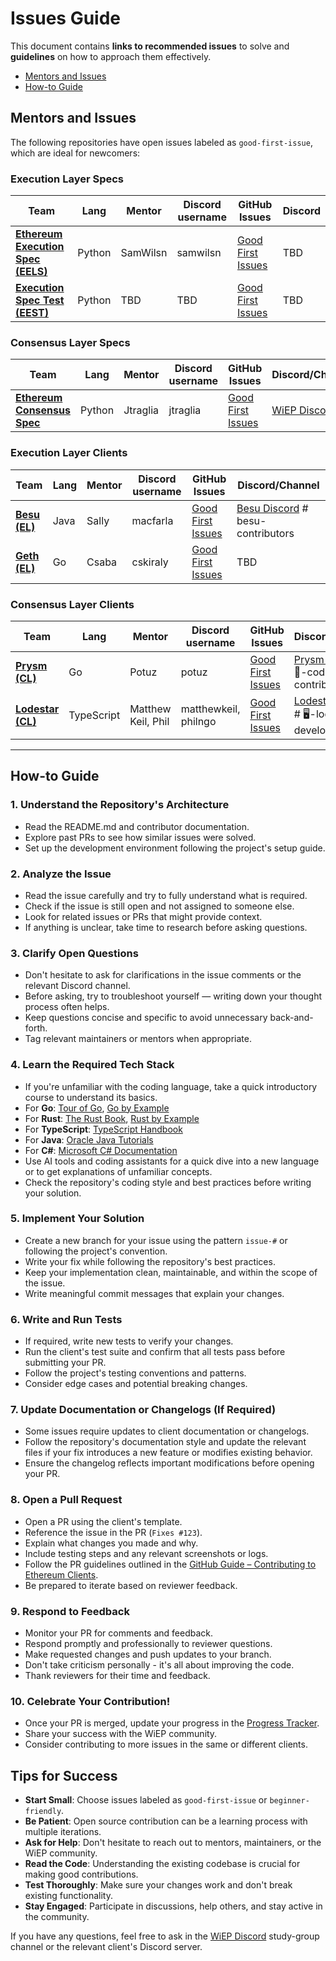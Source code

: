 # Issues Guide

This document contains **links to recommended issues** to solve and **guidelines** on how to approach them effectively.  

- [Mentors and Issues](#mentors-and-issues)  
- [How-to Guide](#how-to-guide)  

## Mentors and Issues  

The following repositories have open issues labeled as `good-first-issue`, which are ideal for newcomers:  

### Execution Layer Specs

| Team | Lang | Mentor | Discord username | GitHub Issues | Discord |
|------|------|--------|-----------|--------------|---------|
| [**Ethereum Execution Spec (EELS)**](https://github.com/ethereum/execution-specs) | Python | SamWilsn |  samwilsn | [Good First Issues](https://github.com/ethereum/execution-specs/issues?q=state%3Aopen%20label%3AE-easy) | TBD |
| [**Execution Spec Test (EEST)**](https://github.com/ethereum/execution-spec-tests) | Python | TBD | TBD | [Good First Issues](https://github.com/ethereum/execution-spec-tests/issues) | TBD |

### Consensus Layer Specs

| Team                    | Lang   | Mentor | Discord username | GitHub Issues       | Discord/Channel |
|-------------------------|--------|--------|------------------|---------------------|---------|
| [**Ethereum Consensus Spec**](https://github.com/ethereum/consensus-specs) | Python | Jtraglia    | jtraglia              | [Good First Issues](https://github.com/ethereum/consensus-specs/issues?q=is%3Aissue%20state%3Aopen%20label%3A%22good%20first%20issue%22)   | [WiEP Discord](https://discord.com/channels/1210263494633717800/1416410663189872650)     |


### Execution Layer Clients

| Team | Lang | Mentor | Discord username | GitHub Issues | Discord/Channel |
|------|------|--------|-----------|--------------|---------|
| [**Besu (EL)**](https://github.com/hyperledger/besu) | Java | Sally | macfarla | [Good First Issues](https://github.com/hyperledger/besu/labels/good%20first%20issue) | [Besu Discord](https://discord.gg/hyperledger) # besu-contributors|
| [**Geth (EL)**](https://github.com/ethereum/go-ethereum) | Go | Csaba | cskiraly | [Good First Issues](https://github.com/ethereum/go-ethereum/issues?q=is%3Aissue%20state%3Aopen) | TBD |

### Consensus Layer Clients

| Team | Lang | Mentor | Discord username | GitHub Issues | Discord/Channel |
|------|------|--------|-----------|--------------|---------|
| [**Prysm (CL)**](https://github.com/prysmaticlabs/prysm) | Go | Potuz | potuz | [Good First Issues](https://github.com/OffchainLabs/prysm/issues) | [Prysm Discord](https://discord.gg/prysm) # 🤝-code-contributions|
| [**Lodestar (CL)**](https://github.com/ChainSafe/lodestar) | TypeScript | Matthew Keil, Phil | matthewkeil, philngo | [Good First Issues](https://github.com/ChainSafe/lodestar/labels/good%20first%20issue) | [Lodestar Discord](https://discord.com/invite/xSAwrnCWcg)  # 🖥-lodestar-developer|

---

## How-to Guide  

### **1. Understand the Repository's Architecture**  

- Read the README.md and contributor documentation.  
- Explore past PRs to see how similar issues were solved.  
- Set up the development environment following the project's setup guide.

### **2. Analyze the Issue**

- Read the issue carefully and try to fully understand what is required.  
- Check if the issue is still open and not assigned to someone else.
- Look for related issues or PRs that might provide context.
- If anything is unclear, take time to research before asking questions.  

### **3. Clarify Open Questions**

- Don't hesitate to ask for clarifications in the issue comments or the relevant Discord channel.  
- Before asking, try to troubleshoot yourself — writing down your thought process often helps.  
- Keep questions concise and specific to avoid unnecessary back-and-forth.
- Tag relevant maintainers or mentors when appropriate.

### **4. Learn the Required Tech Stack**

- If you're unfamiliar with the coding language, take a quick introductory course to understand its basics.
- For **Go**: [Tour of Go](https://tour.golang.org/), [Go by Example](https://gobyexample.com/)
- For **Rust**: [The Rust Book](https://doc.rust-lang.org/book/), [Rust by Example](https://doc.rust-lang.org/rust-by-example/)
- For **TypeScript**: [TypeScript Handbook](https://www.typescriptlang.org/docs/)
- For **Java**: [Oracle Java Tutorials](https://docs.oracle.com/javase/tutorial/)
- For **C#**: [Microsoft C# Documentation](https://docs.microsoft.com/en-us/dotnet/csharp/)
- Use AI tools and coding assistants for a quick dive into a new language or to get explanations of unfamiliar concepts.
- Check the repository's coding style and best practices before writing your solution.

### **5. Implement Your Solution**

- Create a new branch for your issue using the pattern `issue-#` or following the project's convention.
- Write your fix while following the repository's best practices.  
- Keep your implementation clean, maintainable, and within the scope of the issue.
- Write meaningful commit messages that explain your changes.

### **6. Write and Run Tests**

- If required, write new tests to verify your changes.  
- Run the client's test suite and confirm that all tests pass before submitting your PR.
- Follow the project's testing conventions and patterns.
- Consider edge cases and potential breaking changes.

### **7. Update Documentation or Changelogs (If Required)**

- Some issues require updates to client documentation or changelogs.  
- Follow the repository's documentation style and update the relevant files if your fix introduces a new feature or modifies existing behavior.  
- Ensure the changelog reflects important modifications before opening your PR.  

### **8. Open a Pull Request**

- Open a PR using the client's template.
- Reference the issue in the PR (`Fixes #123`).
- Explain what changes you made and why.
- Include testing steps and any relevant screenshots or logs.
- Follow the PR guidelines outlined in the [GitHub Guide – Contributing to Ethereum Clients](./3-github-guide.md#contributing-to-ethereum-clients).
- Be prepared to iterate based on reviewer feedback.

### **9. Respond to Feedback**

- Monitor your PR for comments and feedback.
- Respond promptly and professionally to reviewer questions.
- Make requested changes and push updates to your branch.
- Don't take criticism personally - it's all about improving the code.
- Thank reviewers for their time and feedback.

### **10. Celebrate Your Contribution!**

- Once your PR is merged, update your progress in the [Progress Tracker](./2-progress-tracker.md).
- Share your success with the WiEP community.
- Consider contributing to more issues in the same or different clients.

## Tips for Success

- **Start Small**: Choose issues labeled as `good-first-issue` or `beginner-friendly`.
- **Be Patient**: Open source contribution can be a learning process with multiple iterations.
- **Ask for Help**: Don't hesitate to reach out to mentors, maintainers, or the WiEP community.
- **Read the Code**: Understanding the existing codebase is crucial for making good contributions.
- **Test Thoroughly**: Make sure your changes work and don't break existing functionality.
- **Stay Engaged**: Participate in discussions, help others, and stay active in the community.

If you have any questions, feel free to ask in the [WiEP Discord](https://discord.com/invite/JvEVfKBY6W) study-group channel or the relevant client's Discord server.
